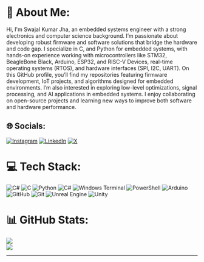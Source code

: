 # 💫 About Me:
Hi, I'm Swajal Kumar Jha, an embedded systems engineer with a strong electronics and computer science background. I’m passionate about developing robust firmware and software solutions that bridge the hardware and code gap. I specialize in C, and Python for embedded systems, with hands-on experience working with microcontrollers like STM32, BeagleBone Black, Arduino, ESP32, and RISC-V Devices, real-time operating systems (RTOS), and hardware interfaces (SPI, I2C, UART). On this GitHub profile, you’ll find my repositories featuring firmware development, IoT projects, and algorithms designed for embedded environments. I’m also interested in exploring low-level optimizations, signal processing, and AI applications in embedded systems. I enjoy collaborating on open-source projects and learning new ways to improve both software and hardware performance.


## 🌐 Socials:
[![Instagram](https://img.shields.io/badge/Instagram-%23E4405F.svg?logo=Instagram&logoColor=white)](https://instagram.com/swajalkj) [![LinkedIn](https://img.shields.io/badge/LinkedIn-%230077B5.svg?logo=linkedin&logoColor=white)](https://linkedin.com/in/swajal-kumar-jha) [![X](https://img.shields.io/badge/X-black.svg?logo=X&logoColor=white)](https://x.com/SwajalJha) 

# 💻 Tech Stack:
![C#](https://img.shields.io/badge/c%23-%23239120.svg?style=for-the-badge&logo=csharp&logoColor=white) ![C](https://img.shields.io/badge/c-%2300599C.svg?style=for-the-badge&logo=c&logoColor=white) ![Python](https://img.shields.io/badge/python-3670A0?style=for-the-badge&logo=python&logoColor=ffdd54) ![C#](https://img.shields.io/badge/c%23-%23239120.svg?style=for-the-badge&logo=csharp&logoColor=white) ![Windows Terminal](https://img.shields.io/badge/Windows%20Terminal-%234D4D4D.svg?style=for-the-badge&logo=windows-terminal&logoColor=white) ![PowerShell](https://img.shields.io/badge/PowerShell-%235391FE.svg?style=for-the-badge&logo=powershell&logoColor=white) ![Arduino](https://img.shields.io/badge/-Arduino-00979D?style=for-the-badge&logo=Arduino&logoColor=white) ![GitHub](https://img.shields.io/badge/github-%23121011.svg?style=for-the-badge&logo=github&logoColor=white) ![Git](https://img.shields.io/badge/git-%23F05033.svg?style=for-the-badge&logo=git&logoColor=white) ![Unreal Engine](https://img.shields.io/badge/unrealengine-%23313131.svg?style=for-the-badge&logo=unrealengine&logoColor=white) ![Unity](https://img.shields.io/badge/unity-%23000000.svg?style=for-the-badge&logo=unity&logoColor=white) 

# 📊 GitHub Stats:
![](https://github-readme-streak-stats.herokuapp.com/?user=SwajalKJha&theme=dark&hide_border=false)<br/>
![](https://github-readme-stats.vercel.app/api/top-langs/?username=SwajalKJha&theme=dark&hide_border=false&include_all_commits=true&count_private=false&layout=compact)

---
